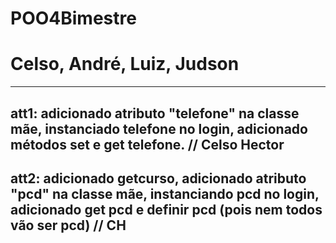 # POO4Bimestre
# Celso, André, Luiz, Judson
--------------------------------------------------
att1: adicionado atributo "telefone" na classe mãe, instanciado telefone no login, adicionado métodos set e get telefone. // Celso Hector
--------------------------------------------------
att2: adicionado getcurso, adicionado atributo "pcd" na classe mãe, instanciando pcd no login, adicionado get pcd e definir pcd (pois nem todos vão ser pcd) // CH  
--------------------------------------------------
